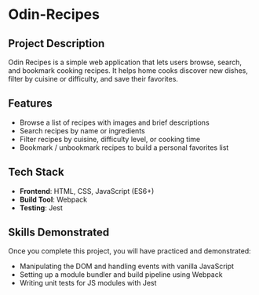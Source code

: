 # Odin-Recipes

## Project Description
Odin Recipes is a simple web application that lets users browse, search, and bookmark cooking recipes. It helps home cooks discover new dishes, filter by cuisine or difficulty, and save their favorites.

## Features
- Browse a list of recipes with images and brief descriptions  
- Search recipes by name or ingredients  
- Filter recipes by cuisine, difficulty level, or cooking time  
- Bookmark / unbookmark recipes to build a personal favorites list  

## Tech Stack
- **Frontend**: HTML, CSS, JavaScript (ES6+)  
- **Build Tool**: Webpack  
- **Testing**: Jest  

## Skills Demonstrated
Once you complete this project, you will have practiced and demonstrated:
- Manipulating the DOM and handling events with vanilla JavaScript  
- Setting up a module bundler and build pipeline using Webpack  
- Writing unit tests for JS modules with Jest  

